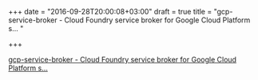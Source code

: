 +++
date = "2016-09-28T20:00:08+03:00"
draft = true
title = "gcp-service-broker - Cloud Foundry service broker for Google Cloud Platform s... "

+++

<p><a href="https://t.co/1dZtqxJc2I">gcp-service-broker - Cloud Foundry service broker for Google Cloud Platform s... </a></p>
